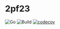 # 2pf23

![Go](https://github.com/nokamoto/2pf23/actions/workflows/go.yaml/badge.svg)
![Build](https://github.com/nokamoto/2pf23/actions/workflows/build.yaml/badge.svg)
[![codecov](https://codecov.io/gh/nokamoto/2pf23/branch/main/graph/badge.svg?token=27PKKH9F9D)](https://codecov.io/gh/nokamoto/2pf23)
